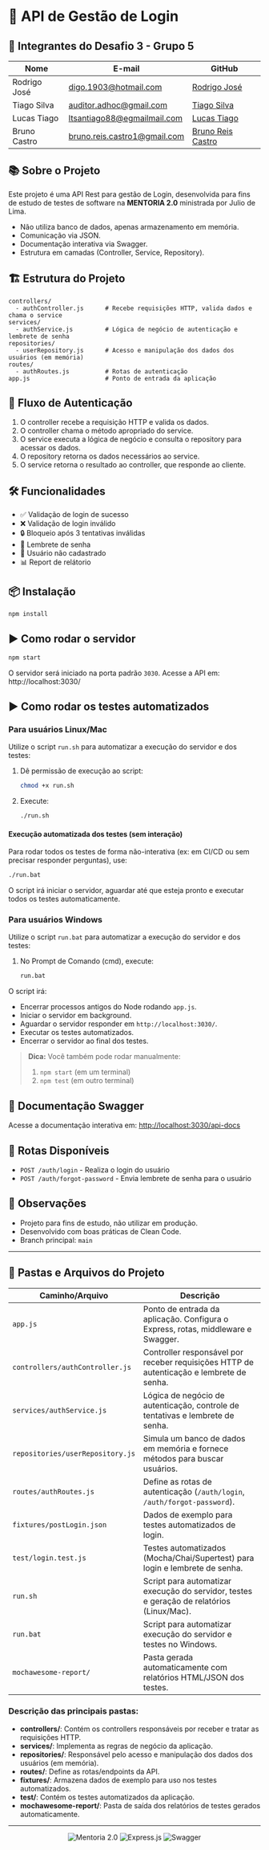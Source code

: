 # 🚀 API de Gestão de Login

## 👥 Integrantes do Desafio 3 - Grupo 5

| Nome         | E-mail                      | GitHub                                               |
| ------------ | --------------------------- | ---------------------------------------------------- |
| Rodrigo José | digo.1903@hotmail.com       | [Rodrigo José](https://github.com/RodrigoJose-Silva) |
| Tiago Silva  | auditor.adhoc@gmail.com     | [Tiago Silva](https://github.com/AuditorAdhoc)       |
| Lucas Tiago  | ltsantiago88@egmailmail.com | [Lucas Tiago](https://github.com/ltsantiago)         |
| Bruno Castro | bruno.reis.castro1@gmail.com| [Bruno Reis Castro](https://github.com/bruno-reis-castro)  |

## 📚 Sobre o Projeto

Este projeto é uma API Rest para gestão de Login, desenvolvida para fins de estudo de testes de software na **MENTORIA 2.0** ministrada por Julio de Lima.

- Não utiliza banco de dados, apenas armazenamento em memória.
- Comunicação via JSON.
- Documentação interativa via Swagger.
- Estrutura em camadas (Controller, Service, Repository).

## 🏗️ Estrutura do Projeto

```
controllers/
  - authController.js      # Recebe requisições HTTP, valida dados e chama o service
services/
  - authService.js         # Lógica de negócio de autenticação e lembrete de senha
repositories/
  - userRepository.js      # Acesso e manipulação dos dados dos usuários (em memória)
routes/
  - authRoutes.js          # Rotas de autenticação
app.js                     # Ponto de entrada da aplicação
```

## 🔄 Fluxo de Autenticação

1. O controller recebe a requisição HTTP e valida os dados.
2. O controller chama o método apropriado do service.
3. O service executa a lógica de negócio e consulta o repository para acessar os dados.
4. O repository retorna os dados necessários ao service.
5. O service retorna o resultado ao controller, que responde ao cliente.

## 🛠️ Funcionalidades

- ✅ Validação de login de sucesso
- ❌ Validação de login inválido
- 🔒 Bloqueio após 3 tentativas inválidas
- 📨 Lembrete de senha
- 👤 Usuário não cadastrado
- 📊 Report de relátorio

## 📦 Instalação

```bash
npm install
```

## ▶️ Como rodar o servidor

```bash
npm start
```

O servidor será iniciado na porta padrão `3030`. Acesse a API em: http://localhost:3030/

## ▶️ Como rodar os testes automatizados

### Para usuários **Linux/Mac**

Utilize o script `run.sh` para automatizar a execução do servidor e dos testes:

1. Dê permissão de execução ao script:
   ```bash
   chmod +x run.sh
   ```
2. Execute:
   ```bash
   ./run.sh
   ```

#### Execução automatizada dos testes (sem interação)

Para rodar todos os testes de forma não-interativa (ex: em CI/CD ou sem precisar responder perguntas), use:

```bash
./run.bat
```

O script irá iniciar o servidor, aguardar até que esteja pronto e executar todos os testes automaticamente.

### Para usuários **Windows**

Utilize o script `run.bat` para automatizar a execução do servidor e dos testes:

1. No Prompt de Comando (cmd), execute:
   ```bat
   run.bat
   ```

O script irá:
- Encerrar processos antigos do Node rodando `app.js`.
- Iniciar o servidor em background.
- Aguardar o servidor responder em `http://localhost:3030/`.
- Executar os testes automatizados.
- Encerrar o servidor ao final dos testes.

> **Dica:** Você também pode rodar manualmente:
> 1. `npm start` (em um terminal)
> 2. `npm test` (em outro terminal)

## 📖 Documentação Swagger

Acesse a documentação interativa em: [http://localhost:3030/api-docs](http://localhost:3030/api-docs)

## 📑 Rotas Disponíveis

- `POST /auth/login` - Realiza o login do usuário
- `POST /auth/forgot-password` - Envia lembrete de senha para o usuário

## 📝 Observações

- Projeto para fins de estudo, não utilizar em produção.
- Desenvolvido com boas práticas de Clean Code.
- Branch principal: `main`

---

## 📁 Pastas e Arquivos do Projeto

| Caminho/Arquivo                  | Descrição                                                                                |
| -------------------------------- | ---------------------------------------------------------------------------------------- |
| `app.js`                         | Ponto de entrada da aplicação. Configura o Express, rotas, middleware e Swagger.         |
| `controllers/authController.js`  | Controller responsável por receber requisições HTTP de autenticação e lembrete de senha. |
| `services/authService.js`        | Lógica de negócio de autenticação, controle de tentativas e lembrete de senha.           |
| `repositories/userRepository.js` | Simula um banco de dados em memória e fornece métodos para buscar usuários.              |
| `routes/authRoutes.js`           | Define as rotas de autenticação (`/auth/login`, `/auth/forgot-password`).                |
| `fixtures/postLogin.json`        | Dados de exemplo para testes automatizados de login.                                     |
| `test/login.test.js`             | Testes automatizados (Mocha/Chai/Supertest) para login e lembrete de senha.              |
| `run.sh`                         | Script para automatizar execução do servidor, testes e geração de relatórios (Linux/Mac).|
| `run.bat`                        | Script para automatizar execução do servidor e testes no Windows.                        |
| `mochawesome-report/`            | Pasta gerada automaticamente com relatórios HTML/JSON dos testes.                        |

### Descrição das principais pastas:

- **controllers/**: Contém os controllers responsáveis por receber e tratar as requisições HTTP.
- **services/**: Implementa as regras de negócio da aplicação.
- **repositories/**: Responsável pelo acesso e manipulação dos dados dos usuários (em memória).
- **routes/**: Define as rotas/endpoints da API.
- **fixtures/**: Armazena dados de exemplo para uso nos testes automatizados.
- **test/**: Contém os testes automatizados da aplicação.
- **mochawesome-report/**: Pasta de saída dos relatórios de testes gerados automaticamente.

---

<p align="center">
  <img src="https://img.shields.io/badge/mentoria-2.0-blue" alt="Mentoria 2.0" />
  <img src="https://img.shields.io/badge/express.js-API-green" alt="Express.js" />
  <img src="https://img.shields.io/badge/swagger-docs-yellow" alt="Swagger" />
</p>
